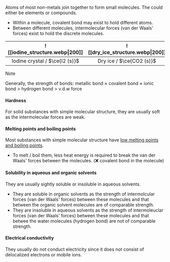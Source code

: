Atoms of most non-metals join together to form small molecules. The could either be elements or compounds.
- Within a molecule, covalent bond may exist to hold different atoms.
- Between different molecules, intermolecular forces (van der Waals' forces) exist to hold the discrete molecules.

| ![[iodine_structure.webp\|200]] | ![[dry_ice_structure.webp\|200]] |
| :--: | :--: |
| Iodine crystal / $\ce{I2 (s)}$ | Dry ice / $\ce{CO2 (s)}$ |

> [!note]
> Generally, the strength of bonds:
> metallic bond ≈ covalent bond ≈ ionic bond > hydrogen bond > v.d.w force

#### Hardness
For solid substances with simple molecular structure, they are usually soft as the intermolecular forces are weak.

#### Melting points and boiling points
Most substances with simple molecular structure have <u>low melting points and boiling points</u>.
- To melt / boil them, less heat energy is required to break the van der Waals' forces between the molecules. (❌ covalent bond in the molecule)

#### Solubility in aqueous and organic solvents
They are usually sightly soluble or insoluble in aqueous solvents.
- They are soluble in organic solvents as the strength of intermolcular forces (van der Waals' forces) between these molecules and that between the organic solvent molecules are of comparable strength.
- They are insoluble in aqueous solvents as the strength of intermoleuclar forces (van der Waals' forces) between these molecules and that betwee the water molecules (hydrogen bond) are not of comparable strength.

#### Electrical conductivity
They usually do not conduct electricity since it does not consist of delocalized electrons or mobile ions.

